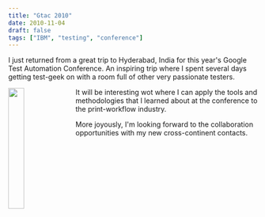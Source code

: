 ```yaml
---
title: "Gtac 2010"
date: 2010-11-04
draft: false
tags: ["IBM", "testing", "conference"]
---
```


I just returned from a great trip to Hyderabad, India for this year's
Google Test Automation Conference. An inspiring trip where I spent
several days getting test-geek on with a room full of other very
passionate testers.

<img align="left" src="/blog/2010/11/gtac-2010.jpg" width="25%" style="margin-right: 10px">

It will be interesting wot where I can apply the tools and methodologies that I
learned about at the conference to the print-workflow industry. 

More joyously, I'm looking forward to the collaboration opportunities with my new cross-continent contacts.